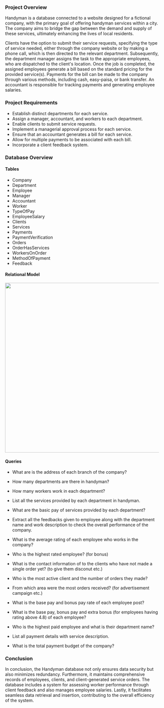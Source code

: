 ### Project Overview

Handyman is a database connected to a website designed for a fictional company, with the primary goal of offering handyman services within a city. The company aims to bridge the gap between the demand and supply of these services, ultimately enhancing the lives of local residents.

Clients have the option to submit their service requests, specifying the type of service needed, either through the company website or by making a phone call, which is then directed to the relevant department. Subsequently, the department manager assigns the task to the appropriate employees, who are dispatched to the client's location. Once the job is completed, the assigned employees generate a bill based on the standard pricing for the provided service(s). Payments for the bill can be made to the company through various methods, including cash, easy-paisa, or bank transfer. An accountant is responsible for tracking payments and generating employee salaries.

### Project Requirements

- Establish distinct departments for each service.
- Assign a manager, accountant, and workers to each department.
- Enable clients to submit service requests.
- Implement a managerial approval process for each service.
- Ensure that an accountant generates a bill for each service.
- Allow for multiple payments to be associated with each bill.
- Incorporate a client feedback system.

### Database Overview
#### Tables
- Company
- Department
- Employee
- Manager
- Accountant
- Worker
- TypeOfPay
- EmployeeSalary
- Clients
- Services
- Payments
- PaymentVerification
- Orders
- OrderHasServices
- WorkersOnOrder
- MethodOfPayment
- Feedback

#### Relational Model
<p align="center" width="100%"><img width="554" src="https://github.com/saraimdad/handyman-database/assets/157117492/b0b4c0a8-325a-4170-8c3f-4b8b006bedde"></p>


#### Queries
- What are is the address of each branch of the company?
- How many departments are there in handyman?
- How many workers work in each department?
- List all the services provided by each department in handyman.
- What are the basic pay of services provided by each department?
- Extract all the feedbacks given to employee along with the department name and work description to check the overall performance of the company.
- What is the average rating of each employee who works in the company?
- Who is the highest rated employee? (for bonus)
- What is the contact information of to the clients who have not made a single order yet? (to give them disconut etc.)
- Who is the most active client and the number of orders they made?
- From which area were the most orders received? (for advertisement campaign etc.)

- What is the base pay and bonus pay rate of each employee post?
- What is the base pay, bonus pay and extra bonus (for employees having rating above 4.8) of each employee?
- Who is the highest paid employee and what is their department name?
- List all payment details with service description.
- What is the total payment budget of the company?

### Conclusion
In conclusion, the Handyman database not only ensures data security but also minimizes redundancy. Furthermore, it maintains comprehensive records of employees, clients, and client-generated service orders. The database includes a system for assessing worker performance through client feedback and also manages employee salaries. Lastly, it facilitates seamless data retrieval and insertion, contributing to the overall efficiency of the system.
